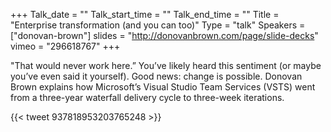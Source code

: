 +++
Talk_date = ""
Talk_start_time = ""
Talk_end_time = ""
Title = "Enterprise transformation (and you can too)"
Type = "talk"
Speakers = ["donovan-brown"]
slides = "http://donovanbrown.com/page/slide-decks"
vimeo = "296618767"
+++

"That would never work here.” You’ve likely heard this sentiment (or maybe you’ve even said it yourself). Good news: change is possible. Donovan Brown explains how Microsoft’s Visual Studio Team Services (VSTS) went from a three-year waterfall delivery cycle to three-week iterations.

{{< tweet 937818953203765248 >}}
